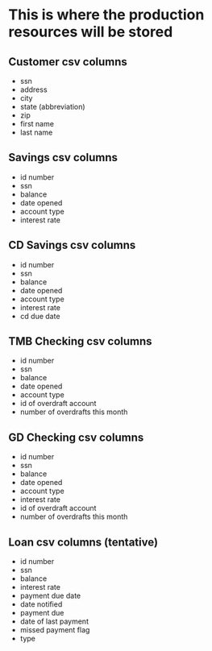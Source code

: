 # This is where the production resources will be stored

## Customer csv columns

- ssn
- address
- city
- state (abbreviation)
- zip
- first name
- last name

## Savings csv columns

- id number
- ssn
- balance
- date opened
- account type
- interest rate

## CD Savings csv columns

- id number
- ssn
- balance
- date opened
- account type
- interest rate
- cd due date

## TMB Checking csv columns

- id number
- ssn
- balance
- date opened
- account type
- id of overdraft account
- number of overdrafts this month

## GD Checking csv columns

- id number
- ssn
- balance
- date opened
- account type
- interest rate
- id of overdraft account
- number of overdrafts this month

## Loan csv columns (tentative)

- id number
- ssn
- balance
- interest rate
- payment due date
- date notified
- payment due
- date of last payment
- missed payment flag
- type
